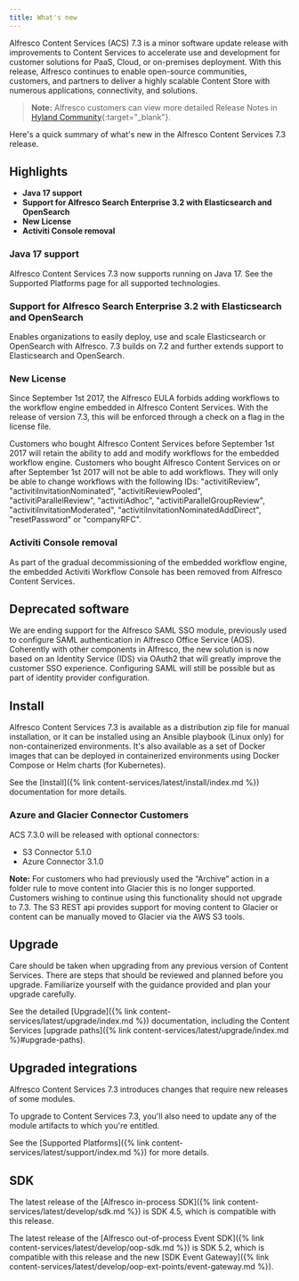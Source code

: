 ```yaml
---
title: What's new
---
```


Alfresco Content Services (ACS) 7.3 is a minor software update release with improvements to Content Services to accelerate use and development for customer solutions for PaaS, Cloud, or on-premises deployment. With this release, Alfresco continues to enable open-source communities, customers, and partners to deliver a highly scalable Content Store with numerous applications, connectivity, and solutions.

> **Note:** Alfresco customers can view more detailed Release Notes in [Hyland Community](https://community.hyland.com/){:target="_blank"}.

Here's a quick summary of what's new in the Alfresco Content Services 7.3 release.

## Highlights

* **Java 17 support**
* **Support for Alfresco Search Enterprise 3.2 with Elasticsearch and OpenSearch**
* **New License**
* **Activiti Console removal**
  
### Java 17 support

Alfresco Content Services 7.3 now supports running on Java 17. See the Supported Platforms page for all supported technologies.

### Support for Alfresco Search Enterprise 3.2 with Elasticsearch and OpenSearch

Enables organizations to easily deploy, use and scale Elasticsearch or OpenSearch with Alfresco.  7.3 builds on 7.2 and further extends support to Elasticsearch and OpenSearch.

### New License

Since September 1st 2017, the Alfresco EULA forbids adding workflows to the workflow engine embedded in Alfresco Content Services. With the release of version 7.3, this will be enforced through a check on a flag in the license file.

Customers who bought Alfresco Content Services before September 1st 2017 will retain the ability to add and modify workflows for the embedded workflow engine. Customers who bought Alfresco Content Services on or after September 1st 2017 will not be able to add workflows. They will only be able to change workflows with the following IDs: "activitiReview", "activitiInvitationNominated", "activitiReviewPooled", "activitiParallelReview", "activitiAdhoc", "activitiParallelGroupReview", "activitiInvitationModerated", "activitiInvitationNominatedAddDirect", "resetPassword" or "companyRFC".

### Activiti Console removal

As part of the gradual decommissioning of the embedded workflow engine, the embedded Activiti Workflow Console has been removed from Alfresco Content Services.

## Deprecated software

We are ending support for the Alfresco SAML SSO module, previously used to configure SAML authentication in Alfresco Office Service (AOS). Coherently with other components in Alfresco, the new solution is now based on an Identity Service (IDS) via OAuth2 that will greatly improve the customer SSO experience. Configuring SAML will still be possible but as part of identity provider configuration.

## Install

Alfresco Content Services 7.3 is available as a distribution zip file for manual installation, or it can be installed using an Ansible playbook (Linux only) for non-containerized environments. It's also available as a set of Docker images that can be deployed in containerized environments using Docker Compose or Helm charts (for Kubernetes).

See the [Install]({% link content-services/latest/install/index.md %}) documentation for more details.

### Azure and Glacier Connector Customers

ACS 7.3.0 will be released with optional connectors:

* S3 Connector 5.1.0
* Azure Connector 3.1.0

**Note:** For customers who had previously used the “Archive” action in a folder rule to move content into Glacier this is no longer supported. Customers wishing to continue using this functionality should not upgrade to 7.3. The S3 REST api provides support for moving content to Glacier or content can be manually moved to Glacier via the AWS S3 tools.

## Upgrade

Care should be taken when upgrading from any previous version of Content Services. There are steps that should be reviewed and planned before you upgrade. Familiarize yourself with the guidance provided and plan your upgrade carefully.

See the detailed [Upgrade]({% link content-services/latest/upgrade/index.md %}) documentation, including the Content Services [upgrade paths]({% link content-services/latest/upgrade/index.md %}#upgrade-paths).

## Upgraded integrations

Alfresco Content Services 7.3 introduces changes that require new releases of some modules.

To upgrade to Content Services 7.3, you'll also need to update any of the module artifacts to which you're entitled.

See the [Supported Platforms]({% link content-services/latest/support/index.md %}) for more details.

## SDK

The latest release of the [Alfresco in-process SDK]({% link content-services/latest/develop/sdk.md %}) is SDK 4.5, which is compatible with this release.

The latest release of the [Alfresco out-of-process Event SDK]({% link content-services/latest/develop/oop-sdk.md %}) is SDK 5.2, which is compatible with this release and the new [SDK Event Gateway]({% link content-services/latest/develop/oop-ext-points/event-gateway.md %}).
